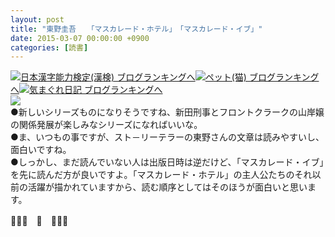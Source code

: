 ```yaml
---
layout: post
title: "東野圭吾　　「マスカレード・ホテル」　「マスカレード・イブ」"
date: 2015-03-07 00:00:00 +0900
categories: [読書]
---
```


[![](/syuusyuu9701/assets/images/東野圭吾-「マスカレード・ホテル」-「マスカレード・イブ」-br_c_3028_1.gif)](http://blog.with2.net/link.php?1659096:3028 "日本漢字能力検定(漢検) ブログランキングへ")[日本漢字能力検定(漢検) ブログランキングへ](http://blog.with2.net/link.php?1659096:3028)[![](/syuusyuu9701/assets/images/東野圭吾-「マスカレード・ホテル」-「マスカレード・イブ」-br_c_1348_1.gif)](http://blog.with2.net/link.php?1659096:1348 "ペット(猫) ブログランキングへ")[ペット(猫) ブログランキングへ](http://blog.with2.net/link.php?1659096:1348)[![](/syuusyuu9701/assets/images/東野圭吾-「マスカレード・ホテル」-「マスカレード・イブ」-br_c_9257_1.gif)](http://blog.with2.net/link.php?1659096:9257 "気まぐれ日記 ブログランキングへ")[気まぐれ日記 ブログランキングへ](http://blog.with2.net/link.php?1659096:9257)　  
![](/syuusyuu9701/assets/images/東野圭吾-「マスカレード・ホテル」-「マスカレード・イブ」-f07c48ca29e888bccc81edb03e11d792.png)  
●新しいシリーズものになりそうですね、新田刑事とフロントクラークの山岸嬢の関係発展が楽しみなシリーズになればいいな。  
●ま、いつもの事ですが、スト－リーテラーの東野さんの文章は読みやすいし、面白いですね。  
●しっかし、まだ読んでいない人は出版日時は逆だけど、「マスカレード・イブ」を先に読んだ方が良いですよ。「マスカレード・ホテル」の主人公たちのそれ以前の活躍が描かれていますから、読む順序としてはそのほうが面白いと思います。  
  
👋👋👋　🐑　👋👋👋  
  